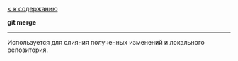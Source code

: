 [< к содержанию](./readme.md)

**git merge**

---
Используется для слияния полученных изменений и локального репозитория.